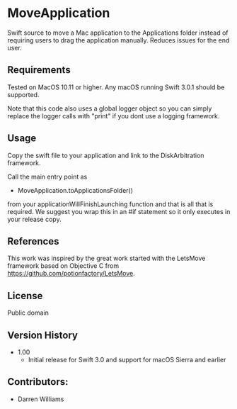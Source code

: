 # MoveApplication
Swift source to move a Mac application to the Applications folder instead of requiring users to drag the application manually. Reduces issues for the end user.

Requirements
------------
Tested on MacOS 10.11 or higher. Any macOS running Swift 3.0.1 should be supported.

Note that this code also uses a global logger object so you can simply replace the logger calls with "print" if you dont use a logging framework.

Usage
-----

Copy the swift file to your application and link to the DiskArbitration framework.

Call the main entry point as

- MoveApplication.toApplicationsFolder()

from your applicationWillFinishLaunching function and that is all that is required. We suggest you wrap this in an #if statement so it only executes in your release copy.

References
-------
This work was inspired by the great work started with the LetsMove framework based on Objective C from https://github.com/potionfactory/LetsMove.

License
-------
Public domain

Version History
---------------

* 1.00
	- Initial release for Swift 3.0 and support for macOS Sierra and earlier
	
Contributors:
-------------
* Darren Williams

